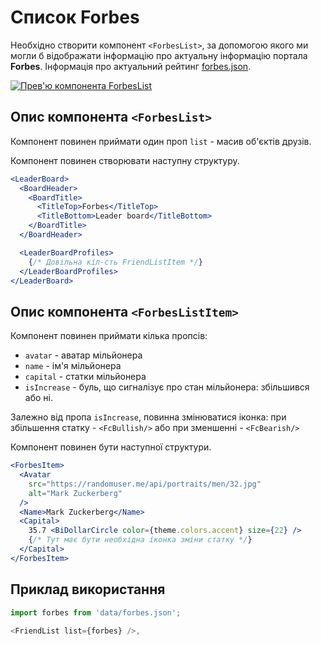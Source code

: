 # Список Forbes

Необхідно створити компонент `<ForbesList>`, за допомогою якого ми могли б
відображати інформацію про актуальну інформацію портала **Forbes**. Інформація
про актуальний рейтинг [forbes.json](./src/data/forbes.json).

[![Прев'ю компонента ForbesList](https://i.gyazo.com/d860b2fbd570a9eb800917b116fa0423.png)](https://gyazo.com/d860b2fbd570a9eb800917b116fa0423)

## Опис компонента `<ForbesList>`

Компонент повинен приймати один проп `list` - масив об'єктів друзів.

Компонент повинен створювати наступну структуру.

```jsx
<LeaderBoard>
  <BoardHeader>
    <BoardTitle>
      <TitleTop>Forbes</TitleTop>
      <TitleBottom>Leader board</TitleBottom>
    </BoardTitle>
  </BoardHeader>

  <LeaderBoardProfiles>
    {/* Довільна кіл-сть FriendListItem */}
  </LeaderBoardProfiles>
</LeaderBoard>
```

## Опис компонента `<ForbesListItem>`

Компонент повинен приймати кілька пропcів:

- `avatar` - аватар мільйонера
- `name` - ім'я мільйонера
- `capital` - статки мільйонера
- `isIncrease` - буль, що сигналізує про стан мільйонера: збільшився або ні.

Залежно від пропа `isIncrease`, повинна змінюватися іконка: при збільшення
статку - `<FcBullish/>` або при зменшенні - `<FcBearish/>`

Компонент повинен бути наступної структури.

```jsx
<ForbesItem>
  <Avatar
    src="https://randomuser.me/api/portraits/men/32.jpg"
    alt="Mark Zuckerberg"
  />
  <Name>Mark Zuckerberg</Name>
  <Capital>
    35.7 <BiDollarCircle color={theme.colors.accent} size={22} />
    {/* Тут має бути необхідна іконка зміни статку */}
  </Capital>
</ForbesItem>
```

## Приклад використання

```js
import forbes from 'data/forbes.json';

<FriendList list={forbes} />,
```
